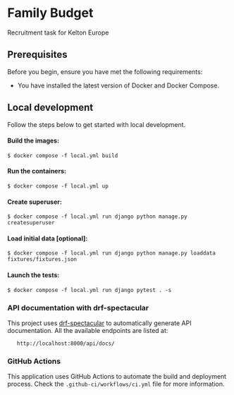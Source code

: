 # Family Budget

Recruitment task for Kelton Europe

## Prerequisites

Before you begin, ensure you have met the following requirements:

- You have installed the latest version of Docker and Docker Compose.


## Local development

Follow the steps below to get started with local development.


#### Build the images:

    $ docker compose -f local.yml build

#### Run the containers:

    $ docker compose -f local.yml up

#### Create superuser:

    $ docker compose -f local.yml run django python manage.py createsuperuser

#### Load initial data [optional]:

    $ docker compose -f local.yml run django python manage.py loaddata fixtures/fixtures.json



#### Launch the tests:

    $ docker compose -f local.yml run django pytest . -s

### API documentation with drf-spectacular

This project uses [drf-spectacular](https://drf-spectacular.readthedocs.io/en/latest/) to automatically
generate API documentation. All the available endpoints are listed at:
    
       http://localhost:8000/api/docs/


### GitHub Actions

This application uses GitHub Actions to automate the build and deployment process. 
Check the `.github-ci/workflows/ci.yml` file for more information.
